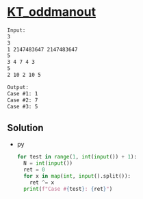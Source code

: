 # [KT_oddmanout](https://open.kattis.com/problems/oddmanout)



```txt
Input:
3
3
1 2147483647 2147483647
5
3 4 7 4 3
5
2 10 2 10 5

Output:
Case #1: 1
Case #2: 7
Case #3: 5
```

## Solution

* py

  ```py
  for test in range(1, int(input()) + 1):
    N = int(input())
    ret = 0
    for x in map(int, input().split()):
      ret ^= x
    print(f"Case #{test}: {ret}")
  ```
